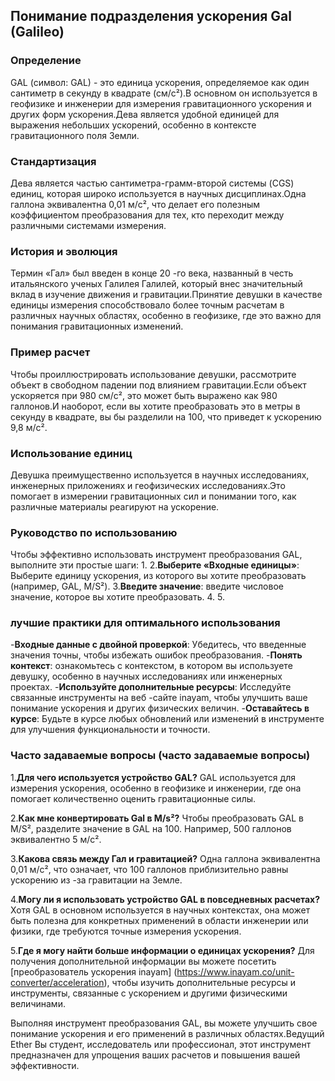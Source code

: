 ## Понимание подразделения ускорения Gal (Galileo)

### Определение
GAL (символ: GAL) - это единица ускорения, определяемое как один сантиметр в секунду в квадрате (см/с²).В основном он используется в геофизике и инженерии для измерения гравитационного ускорения и других форм ускорения.Дева является удобной единицей для выражения небольших ускорений, особенно в контексте гравитационного поля Земли.

### Стандартизация
Дева является частью сантиметра-грамм-второй системы (CGS) единиц, которая широко используется в научных дисциплинах.Одна галлона эквивалентна 0,01 м/с², что делает его полезным коэффициентом преобразования для тех, кто переходит между различными системами измерения.

### История и эволюция
Термин «Гал» был введен в конце 20 -го века, названный в честь итальянского ученых Галилея Галилей, который внес значительный вклад в изучение движения и гравитации.Принятие девушки в качестве единицы измерения способствовало более точным расчетам в различных научных областях, особенно в геофизике, где это важно для понимания гравитационных изменений.

### Пример расчет
Чтобы проиллюстрировать использование девушки, рассмотрите объект в свободном падении под влиянием гравитации.Если объект ускоряется при 980 см/с², это может быть выражено как 980 галлонов.И наоборот, если вы хотите преобразовать это в метры в секунду в квадрате, вы бы разделили на 100, что приведет к ускорению 9,8 м/с².

### Использование единиц
Девушка преимущественно используется в научных исследованиях, инженерных приложениях и геофизических исследованиях.Это помогает в измерении гравитационных сил и понимании того, как различные материалы реагируют на ускорение.

### Руководство по использованию
Чтобы эффективно использовать инструмент преобразования GAL, выполните эти простые шаги:
1.
2.**Выберите «Входные единицы»**: Выберите единицу ускорения, из которого вы хотите преобразовать (например, GAL, M/S²).
3.**Введите значение**: введите числовое значение, которое вы хотите преобразовать.
4.
5.

### лучшие практики для оптимального использования
-**Входные данные с двойной проверкой**: Убедитесь, что введенные значения точны, чтобы избежать ошибок преобразования.
-**Понять контекст**: ознакомьтесь с контекстом, в котором вы используете девушку, особенно в научных исследованиях или инженерных проектах.
-**Используйте дополнительные ресурсы**: Исследуйте связанные инструменты на веб -сайте inayam, чтобы улучшить ваше понимание ускорения и других физических величин.
-**Оставайтесь в курсе**: Будьте в курсе любых обновлений или изменений в инструменте для улучшения функциональности и точности.

### Часто задаваемые вопросы (часто задаваемые вопросы)

1.**Для чего используется устройство GAL?**
GAL используется для измерения ускорения, особенно в геофизике и инженерии, где она помогает количественно оценить гравитационные силы.

2.**Как мне конвертировать Gal в M/s²?**
Чтобы преобразовать GAL в M/S², разделите значение в GAL на 100. Например, 500 галлонов эквивалентно 5 м/с².

3.**Какова связь между Гал и гравитацией?**
Одна галлона эквивалентна 0,01 м/с², что означает, что 100 галлонов приблизительно равны ускорению из -за гравитации на Земле.

4.**Могу ли я использовать устройство GAL в повседневных расчетах?**
Хотя GAL в основном используется в научных контекстах, она может быть полезна для конкретных применений в области инженерии или физики, где требуются точные измерения ускорения.

5.**Где я могу найти больше информации о единицах ускорения?**
Для получения дополнительной информации вы можете посетить [преобразователь ускорения inayam] (https://www.inayam.co/unit-converter/acceleration), чтобы изучить дополнительные ресурсы и инструменты, связанные с ускорением и другими физическими величинами.

Выполняя инструмент преобразования GAL, вы можете улучшить свое понимание ускорения и его применений в различных областях.Ведущий Ether Вы студент, исследователь или профессионал, этот инструмент предназначен для упрощения ваших расчетов и повышения вашей эффективности.